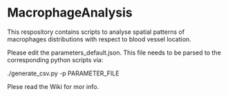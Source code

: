 # MacrophageAnalysis

This respository contains scripts to analyse spatial patterns of macrophages distributions with respect to blood vessel location.

Please edit the parameters_default.json. This file needs to be parsed to the corresponding python scripts via:

./generate_csv.py -p PARAMETER_FILE

Plese read the Wiki for mor info.
